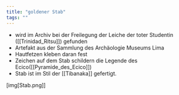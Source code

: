 ```yaml
---
title: "goldener Stab"
tags: ""
---
```

* wird im Archiv bei der Freilegung der Leiche der toter Studentin ([[Trinidad_Ritsu]]) gefunden
* Artefakt aus der Sammlung des Archäologie Museums Lima
* Hautfetzen kleben daran fest
* Zeichen auf dem Stab schildern die Legende des Ecico([[Pyramide_des_Ecico]])
* Stab ist im Stil der [[Tibanaka]] gefertigt.

[img[Stab.png]]